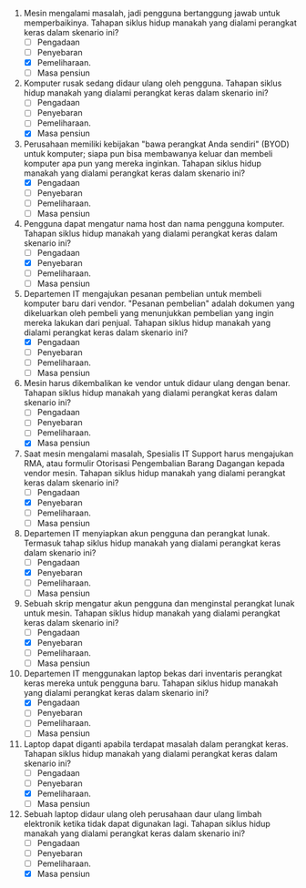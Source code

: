 1. Mesin mengalami masalah, jadi pengguna bertanggung jawab untuk memperbaikinya. Tahapan siklus hidup manakah yang dialami perangkat keras dalam skenario ini?
    - [ ] Pengadaan
    - [ ] Penyebaran
    - [x] Pemeliharaan.
    - [ ] Masa pensiun

2. Komputer rusak sedang didaur ulang oleh pengguna. Tahapan siklus hidup manakah yang dialami perangkat keras dalam skenario ini?
    - [ ] Pengadaan
    - [ ] Penyebaran
    - [ ] Pemeliharaan.
    - [x] Masa pensiun

3. Perusahaan memiliki kebijakan "bawa perangkat Anda sendiri" (BYOD) untuk komputer; siapa pun bisa membawanya keluar dan membeli komputer apa pun yang mereka inginkan. Tahapan siklus hidup manakah yang dialami perangkat keras dalam skenario ini?
    - [x] Pengadaan
    - [ ] Penyebaran
    - [ ] Pemeliharaan.
    - [ ] Masa pensiun

4. Pengguna dapat mengatur nama host dan nama pengguna komputer. Tahapan siklus hidup manakah yang dialami perangkat keras dalam skenario ini?
    - [ ] Pengadaan
    - [x] Penyebaran
    - [ ] Pemeliharaan.
    - [ ] Masa pensiun

5. Departemen IT mengajukan pesanan pembelian untuk membeli komputer baru dari vendor. "Pesanan pembelian" adalah dokumen yang dikeluarkan oleh pembeli yang menunjukkan pembelian yang ingin mereka lakukan dari penjual. Tahapan siklus hidup manakah yang dialami perangkat keras dalam skenario ini?
    - [x] Pengadaan
    - [ ] Penyebaran
    - [ ] Pemeliharaan.
    - [ ] Masa pensiun

6. Mesin harus dikembalikan ke vendor untuk didaur ulang dengan benar. Tahapan siklus hidup manakah yang dialami perangkat keras dalam skenario ini?
    - [ ] Pengadaan
    - [ ] Penyebaran
    - [ ] Pemeliharaan.
    - [x] Masa pensiun

7. Saat mesin mengalami masalah, Spesialis IT Support harus mengajukan RMA, atau formulir Otorisasi Pengembalian Barang Dagangan kepada vendor mesin. Tahapan siklus hidup manakah yang dialami perangkat keras dalam skenario ini?
    - [ ] Pengadaan
    - [x] Penyebaran
    - [ ] Pemeliharaan.
    - [ ] Masa pensiun

8. Departemen IT menyiapkan akun pengguna dan perangkat lunak. Termasuk tahap siklus hidup manakah yang dialami perangkat keras dalam skenario ini?
    - [ ] Pengadaan
    - [x] Penyebaran
    - [ ] Pemeliharaan.
    - [ ] Masa pensiun

9. Sebuah skrip mengatur akun pengguna dan menginstal perangkat lunak untuk mesin. Tahapan siklus hidup manakah yang dialami perangkat keras dalam skenario ini?
    - [ ] Pengadaan
    - [x] Penyebaran
    - [ ] Pemeliharaan.
    - [ ] Masa pensiun

10. Departemen IT menggunakan laptop bekas dari inventaris perangkat keras mereka untuk pengguna baru. Tahapan siklus hidup manakah yang dialami perangkat keras dalam skenario ini?
    - [x] Pengadaan
    - [ ] Penyebaran
    - [ ] Pemeliharaan.
    - [ ] Masa pensiun

11. Laptop dapat diganti apabila terdapat masalah dalam perangkat keras. Tahapan siklus hidup manakah yang dialami perangkat keras dalam skenario ini?
    - [ ] Pengadaan
    - [ ] Penyebaran
    - [x] Pemeliharaan.
    - [ ] Masa pensiun

12. Sebuah laptop didaur ulang oleh perusahaan daur ulang limbah elektronik ketika tidak dapat digunakan lagi. Tahapan siklus hidup manakah yang dialami perangkat keras dalam skenario ini?
    - [ ] Pengadaan
    - [ ] Penyebaran
    - [ ] Pemeliharaan.
    - [x] Masa pensiun